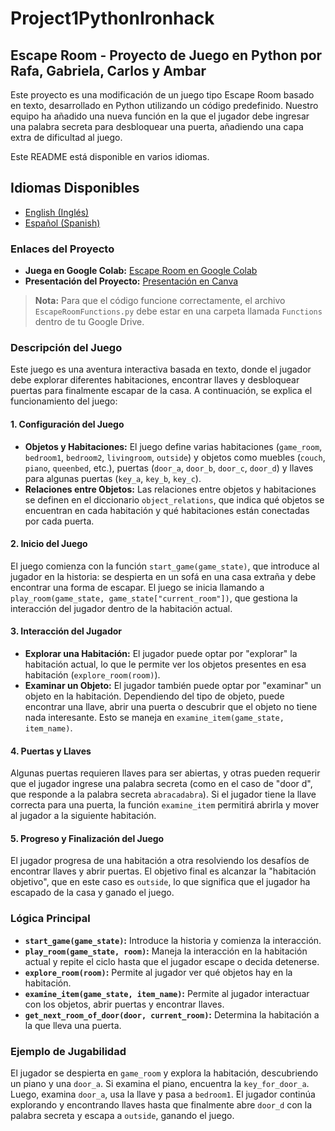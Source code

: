 # Project1PythonIronhack

## Escape Room - Proyecto de Juego en Python por Rafa, Gabriela, Carlos y Ambar

Este proyecto es una modificación de un juego tipo Escape Room basado en texto, desarrollado en Python utilizando un código predefinido. Nuestro equipo ha añadido una nueva función en la que el jugador debe ingresar una palabra secreta para desbloquear una puerta, añadiendo una capa extra de dificultad al juego.  

Este README está disponible en varios idiomas.

## Idiomas Disponibles

- [English (Inglés)](README.md)
- [Español (Spanish)](README.spanish.md)

### Enlaces del Proyecto

- **Juega en Google Colab:** [Escape Room en Google Colab](https://colab.research.google.com/drive/1ep_6fBqWUJqg92pGSyuYahG9IYR2gLSr?authuser=0#scrollTo=xYWfAtnqcjdE)
- **Presentación del Proyecto:** [Presentación en Canva](https://www.canva.com/design/DAGPJmmBt9A/EuDg0ztt-LqI1dTdPGCJSw/view?utm_content=DAGPJmmBt9A&utm_campaign=designshare&utm_medium=link&utm_source=editor)

> **Nota:** Para que el código funcione correctamente, el archivo `EscapeRoomFunctions.py` debe estar en una carpeta llamada `Functions` dentro de tu Google Drive.

### Descripción del Juego

Este juego es una aventura interactiva basada en texto, donde el jugador debe explorar diferentes habitaciones, encontrar llaves y desbloquear puertas para finalmente escapar de la casa. A continuación, se explica el funcionamiento del juego:

#### 1. **Configuración del Juego**

- **Objetos y Habitaciones:** El juego define varias habitaciones (`game_room`, `bedroom1`, `bedroom2`, `livingroom`, `outside`) y objetos como muebles (`couch`, `piano`, `queenbed`, etc.), puertas (`door_a`, `door_b`, `door_c`, `door_d`) y llaves para algunas puertas (`key_a`, `key_b`, `key_c`).
- **Relaciones entre Objetos:** Las relaciones entre objetos y habitaciones se definen en el diccionario `object_relations`, que indica qué objetos se encuentran en cada habitación y qué habitaciones están conectadas por cada puerta.

#### 2. **Inicio del Juego**

El juego comienza con la función `start_game(game_state)`, que introduce al jugador en la historia: se despierta en un sofá en una casa extraña y debe encontrar una forma de escapar. El juego se inicia llamando a `play_room(game_state, game_state["current_room"])`, que gestiona la interacción del jugador dentro de la habitación actual.

#### 3. **Interacción del Jugador**

- **Explorar una Habitación:** El jugador puede optar por "explorar" la habitación actual, lo que le permite ver los objetos presentes en esa habitación (`explore_room(room)`).
- **Examinar un Objeto:** El jugador también puede optar por "examinar" un objeto en la habitación. Dependiendo del tipo de objeto, puede encontrar una llave, abrir una puerta o descubrir que el objeto no tiene nada interesante. Esto se maneja en `examine_item(game_state, item_name)`.

#### 4. **Puertas y Llaves**

Algunas puertas requieren llaves para ser abiertas, y otras pueden requerir que el jugador ingrese una palabra secreta (como en el caso de "door d", que responde a la palabra secreta `abracadabra`). Si el jugador tiene la llave correcta para una puerta, la función `examine_item` permitirá abrirla y mover al jugador a la siguiente habitación.

#### 5. **Progreso y Finalización del Juego**

El jugador progresa de una habitación a otra resolviendo los desafíos de encontrar llaves y abrir puertas. El objetivo final es alcanzar la "habitación objetivo", que en este caso es `outside`, lo que significa que el jugador ha escapado de la casa y ganado el juego.

### Lógica Principal

- **`start_game(game_state)`:** Introduce la historia y comienza la interacción.
- **`play_room(game_state, room)`:** Maneja la interacción en la habitación actual y repite el ciclo hasta que el jugador escape o decida detenerse.
- **`explore_room(room)`:** Permite al jugador ver qué objetos hay en la habitación.
- **`examine_item(game_state, item_name)`:** Permite al jugador interactuar con los objetos, abrir puertas y encontrar llaves.
- **`get_next_room_of_door(door, current_room)`:** Determina la habitación a la que lleva una puerta.

### Ejemplo de Jugabilidad

El jugador se despierta en `game_room` y explora la habitación, descubriendo un piano y una `door_a`. Si examina el piano, encuentra la `key_for_door_a`. Luego, examina `door_a`, usa la llave y pasa a `bedroom1`. El jugador continúa explorando y encontrando llaves hasta que finalmente abre `door_d` con la palabra secreta y escapa a `outside`, ganando el juego.
